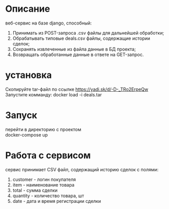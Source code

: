 # Описание
веб-сервис на базе django, способный:
1. Принимать из POST-запроса .csv файлы для дальнейшей
обработки;
2. Обрабатывать типовые deals.csv файлы, содержащие истории
сделок;
3. Сохранять извлеченные из файла данные в БД проекта;
4. Возвращать обработанные данные в ответе на GET-запрос.
# установка
Скопируйте tar-файл по ссылке https://yadi.sk/d/-D-_TRo2ErpeQw<br>
Запустите комманду:
docker load -i deals.tar
# Запуск
перейти в директорию с проектом<br>
docker-compose up
# Работа с сервисом
сервис принимает CSV файл, содержащий историю сделок с полями:
1. customer - логин покупателя
2. item - наименование товара
3. total - сумма сделки
4. quantity - количество товара, шт
5. date - дата и время регистрации сделки

